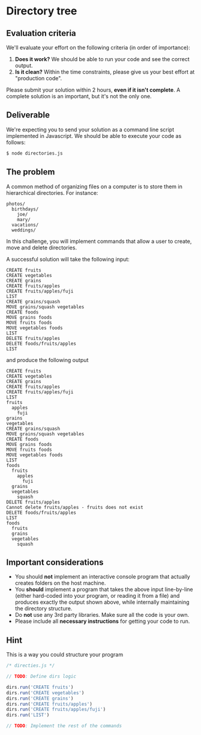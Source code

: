 # Directory tree

## Evaluation criteria
We'll evaluate your effort on the following criteria (in order of importance):
1. **Does it work?** We should be able to run your code and see the correct output.
2. **Is it clean?** Within the time constraints, please give us your best effort at "production code".

Please submit your solution within 2 hours, **even if it isn't complete**.  A complete solution is an important, but it's not the only one. 

## Deliverable
We're expecting you to send your solution as a command line script implemented in Javascript. We should be able to execute your code as follows:

```bash
$ node directories.js
```

## The problem

A common method of organizing files on a computer is to store them in hierarchical directories. For instance:

```
photos/
  birthdays/
    joe/
    mary/
  vacations/
  weddings/
```

In this challenge, you will implement commands that allow a user to create, move and delete directories.

A successful solution will take the following input:

```
CREATE fruits
CREATE vegetables
CREATE grains
CREATE fruits/apples
CREATE fruits/apples/fuji
LIST
CREATE grains/squash
MOVE grains/squash vegetables
CREATE foods
MOVE grains foods
MOVE fruits foods
MOVE vegetables foods
LIST
DELETE fruits/apples
DELETE foods/fruits/apples
LIST
```

and produce the following output

```
CREATE fruits
CREATE vegetables
CREATE grains
CREATE fruits/apples
CREATE fruits/apples/fuji
LIST
fruits
  apples
    fuji
grains
vegetables
CREATE grains/squash
MOVE grains/squash vegetables
CREATE foods
MOVE grains foods
MOVE fruits foods
MOVE vegetables foods
LIST
foods
  fruits
    apples
      fuji
  grains
  vegetables
    squash
DELETE fruits/apples
Cannot delete fruits/apples - fruits does not exist
DELETE foods/fruits/apples
LIST
foods
  fruits
  grains
  vegetables
    squash
```

## Important considerations
- You should **not** implement an interactive console program that actually
creates folders on the host machine.
- You **should** implement a program that takes the above input line-by-line (either hard-coded
into your program, or reading it from a file) and produces exactly the output
shown above, while internally maintaining the directory structure.
- Do **not** use any 3rd party libraries. Make sure all the code is your own.
- Please include all **necessary instructions** for getting your code to run.

## Hint
This is a way you could structure your program

```javascript
/* directies.js */

// TODO: Define dirs logic 

dirs.run('CREATE fruits')
dirs.run('CREATE vegetables')
dirs.run('CREATE grains')
dirs.run('CREATE fruits/apples')
dirs.run('CREATE fruits/apples/fuji')
dirs.run('LIST')

// TODO: Implement the rest of the commands

```



